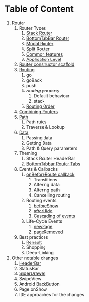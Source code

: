 # Table of Content

1. Router
    1. Router Types
        1. [Stack Router](./StackRouter.md)
        2. [BottomTabBar Router](./BottomTabBarRouter.md)
        3. [Modal Router](./ModalRouter.md)
        4. [Split Router](./SplitRouter.md)
        5. [Common features](./RouterCommon.md)
        6. [Application Level](./ApplicationRouter.md)
    2. [Router constructor scaffold](./Scaffold.md)
    3. [Routing](./routing.md)
        1. go
        2. goBack
        3. push
        4. _routing_ property
            1. Default behaviour
            2. stack
        5. [Routing Order](./routing-order.md)
    4. [Combining Routers](./BottomTabBarRouter.md#example)
    5. [Path](./Path.md)
        1. Path rules
        2. Traverse & Lookup
    6. [Data](./data.md)
        1. Passing data
        2. Getting Data
        3. Path & Query parameters
    7. Theming
        1. Stack Router HeaderBar
        2. [BottomTabbar Router Tabs](./BottomTabBarRouter.md#class)
    8. Events & Callbacks
        1. [onBeforeRoute callback](./onBeforeRoute.md)
            1. Transtitions
            2. Altering data
            3. Altering path
            4. Cancelling routing
        2. Routing events
            1. [beforeShow](./RouterCommon.md#show)
            2. [afterHide](./RouterCommon.md#hide)
            3. [Cascading of events](./RouterCommon.md#Escalation)
        3. Life-Cycle Events
            1. [newPage](./RouterCommon.md#create)
            2. [pageRemoved](./RouterCommon.md#remove)
    9. Best practices
        1. [Renault](./renault.md)
        2. Shopping
        3. Deep-Linking
2. Other notable changes
    1. [HeaderBar](./HeaderBar.md)
    2. StatusBar
    3. [SliderDrawer](./SliderDrawer.md)
    4. SwipeView 
    5. Android BackButton
    6. Page.onShow
    7. IDE approaches for the changes